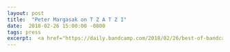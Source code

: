 ```yaml
---
layout: post
title:  "Peter Margasak on T Z A T Z I"
date:  2018-02-26 15:00:00 -0800
tags: press
excerpt:  <a href="https://daily.bandcamp.com/2018/02/26/best-of-bandcamp-contemporary-classical-february-2018/" target="_blank"> →</a>
---
```

